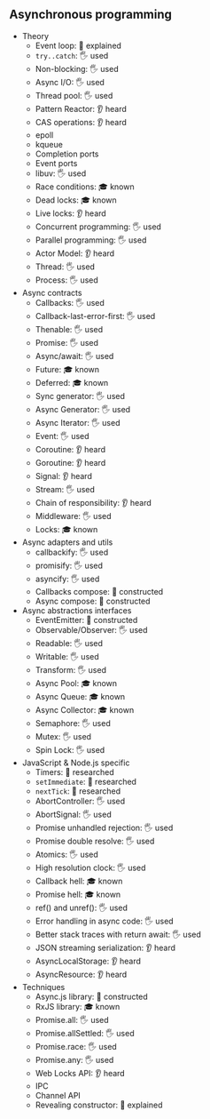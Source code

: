## Asynchronous programming

- Theory
  - Event loop: 🙋 explained
  - `try..catch`: 🖐️ used
  - Non-blocking: 🖐️ used
  - Async I/O: 🖐️ used
  - Thread pool: 🖐️ used
  - Pattern Reactor: 👂 heard
  - CAS operations: 👂 heard
  - epoll
  - kqueue
  - Completion ports
  - Event ports
  - libuv: 🖐️ used
  - Race conditions: 🎓 known
  - Dead locks: 🎓 known
  - Live locks: 👂 heard
  - Concurrent programming: 🖐️ used
  - Parallel programming: 🖐️ used
  - Actor Model: 👂 heard
  - Thread: 🖐️ used
  - Process: 🖐️ used
- Async contracts
  - Callbacks: 🖐️ used
  - Callback-last-error-first: 🖐️ used
  - Thenable: 🖐️ used
  - Promise: 🖐️ used
  - Async/await: 🖐️ used
  - Future: 🎓 known
  - Deferred: 🎓 known
  - Sync generator: 🖐️ used
  - Async Generator: 🖐️ used
  - Async Iterator: 🖐️ used
  - Event: 🖐️ used
  - Coroutine: 👂 heard
  - Goroutine: 👂 heard
  - Signal: 👂 heard
  - Stream: 🖐️ used
  - Chain of responsibility: 👂 heard
  - Middleware: 🖐️ used
  - Locks: 🎓 known
- Async adapters and utils
  - callbackify: 🖐️ used
  - promisify: 🖐️ used
  - asyncify: 🖐️ used
  - Callbacks compose: 🚀 constructed
  - Async compose: 🚀 constructed
- Async abstractions interfaces
  - EventEmitter: 🚀 constructed
  - Observable/Observer: 🖐️ used
  - Readable: 🖐️ used
  - Writable: 🖐️ used
  - Transform: 🖐️ used
  - Async Pool: 🎓 known
  - Async Queue: 🎓 known
  - Async Collector: 🎓 known
  - Semaphore: 🖐️ used
  - Mutex: 🖐️ used
  - Spin Lock: 🖐️ used
- JavaScript & Node.js specific
  - Timers: 🔬 researched
  - `setImmediate`: 🔬 researched
  - `nextTick`: 🔬 researched
  - AbortController: 🖐️ used
  - AbortSignal: 🖐️ used
  - Promise unhandled rejection: 🖐️ used
  - Promise double resolve: 🖐️ used
  - Atomics: 🖐️ used
  - High resolution clock: 🖐️ used
  - Callback hell: 🎓 known
  - Promise hell: 🎓 known
  - ref() and unref(): 🖐️ used
  - Error handling in async code: 🖐️ used
  - Better stack traces with return await: 🖐️ used
  - JSON streaming serialization: 👂 heard
  - AsyncLocalStorage: 👂 heard
  - AsyncResource: 👂 heard
- Techniques
  - Async.js library: 🚀 constructed
  - RxJS library: 🎓 known
  - Promise.all: 🖐️ used
  - Promise.allSettled: 🖐️ used
  - Promise.race: 🖐️ used
  - Promise.any: 🖐️ used
  - Web Locks API: 👂 heard
  - IPC
  - Channel API
  - Revealing constructor: 🙋 explained
